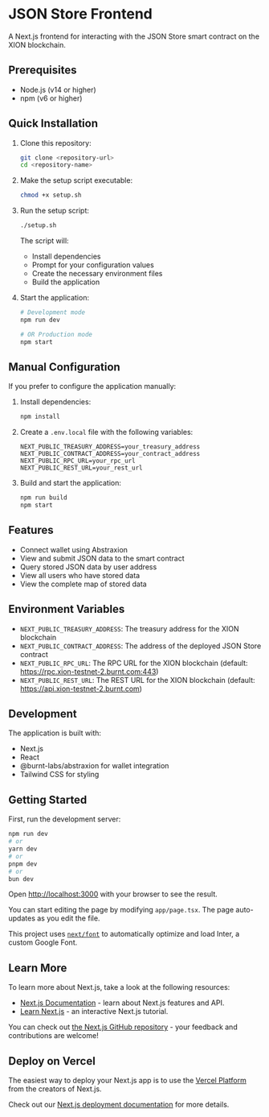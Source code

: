 # JSON Store Frontend

A Next.js frontend for interacting with the JSON Store smart contract on the XION blockchain.

## Prerequisites

- Node.js (v14 or higher)
- npm (v6 or higher)

## Quick Installation

1. Clone this repository:
   ```bash
   git clone <repository-url>
   cd <repository-name>
   ```

2. Make the setup script executable:
   ```bash
   chmod +x setup.sh
   ```

3. Run the setup script:
   ```bash
   ./setup.sh
   ```

   The script will:
   - Install dependencies
   - Prompt for your configuration values
   - Create the necessary environment files
   - Build the application

4. Start the application:
   ```bash
   # Development mode
   npm run dev
   
   # OR Production mode
   npm start
   ```

## Manual Configuration

If you prefer to configure the application manually:

1. Install dependencies:
   ```bash
   npm install
   ```

2. Create a `.env.local` file with the following variables:
   ```
   NEXT_PUBLIC_TREASURY_ADDRESS=your_treasury_address
   NEXT_PUBLIC_CONTRACT_ADDRESS=your_contract_address
   NEXT_PUBLIC_RPC_URL=your_rpc_url
   NEXT_PUBLIC_REST_URL=your_rest_url
   ```

3. Build and start the application:
   ```bash
   npm run build
   npm start
   ```

## Features

- Connect wallet using Abstraxion
- View and submit JSON data to the smart contract
- Query stored JSON data by user address
- View all users who have stored data
- View the complete map of stored data

## Environment Variables

- `NEXT_PUBLIC_TREASURY_ADDRESS`: The treasury address for the XION blockchain
- `NEXT_PUBLIC_CONTRACT_ADDRESS`: The address of the deployed JSON Store contract
- `NEXT_PUBLIC_RPC_URL`: The RPC URL for the XION blockchain (default: https://rpc.xion-testnet-2.burnt.com:443)
- `NEXT_PUBLIC_REST_URL`: The REST URL for the XION blockchain (default: https://api.xion-testnet-2.burnt.com)

## Development

The application is built with:
- Next.js
- React
- @burnt-labs/abstraxion for wallet integration
- Tailwind CSS for styling

## Getting Started

First, run the development server:

```bash
npm run dev
# or
yarn dev
# or
pnpm dev
# or
bun dev
```

Open [http://localhost:3000](http://localhost:3000) with your browser to see the result.

You can start editing the page by modifying `app/page.tsx`. The page auto-updates as you edit the file.

This project uses [`next/font`](https://nextjs.org/docs/basic-features/font-optimization) to automatically optimize and load Inter, a custom Google Font.

## Learn More

To learn more about Next.js, take a look at the following resources:

- [Next.js Documentation](https://nextjs.org/docs) - learn about Next.js features and API.
- [Learn Next.js](https://nextjs.org/learn) - an interactive Next.js tutorial.

You can check out [the Next.js GitHub repository](https://github.com/vercel/next.js/) - your feedback and contributions are welcome!

## Deploy on Vercel

The easiest way to deploy your Next.js app is to use the [Vercel Platform](https://vercel.com/new?utm_medium=default-template&filter=next.js&utm_source=create-next-app&utm_campaign=create-next-app-readme) from the creators of Next.js.

Check out our [Next.js deployment documentation](https://nextjs.org/docs/deployment) for more details.
